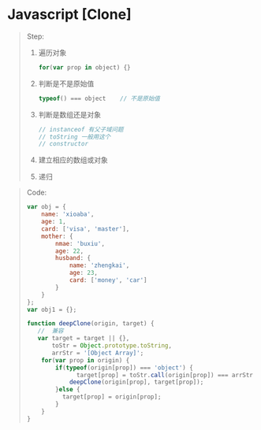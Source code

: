 # Javascript	[Clone]

> 	

> Step:
>
> 1. 遍历对象
>
>    ```js
>    for(var prop in object) {}
>    ```
>
> 2. 判断是不是原始值
>
>    ```js
>    typeof() === object	// 不是原始值 
>    ```
>
> 3. 判断是数组还是对象
>
>    ```js
>    // instanceof 有父子域问题 
>    // toString 一般用这个
>    // constructor 
>    ```
>
> 4. 建立相应的数组或对象
>
> 5. 递归



> Code:
>
> ```js
> var obj = {
>     name: 'xioaba',
>     age: 1,
>     card: ['visa', 'master'],
>     mother: {
>         nmae: 'buxiu',
>         age: 22,
>         husband: {
>             name: 'zhengkai',
>             age: 23,
>             card: ['money', 'car']
>         }
>     } 
> }; 
> var obj1 = {};
> 
> function deepClone(origin, target) {
>    //  兼容
>    var target = target || {},
>        toStr = Object.prototype.toString,
>        arrStr = '[Object Array]';
>     for(var prop in origin) {
>         if(typeof(origin[prop]) === 'object') {
>        		target[prop] = toStr.call(origin[prop]) === arrStr ? [] : {};
>             deepClone(origin[prop], target[prop]);
>         }else {
>         	target[prop] = origin[prop];   
>         }
>     }
> }
> ```
>
>
